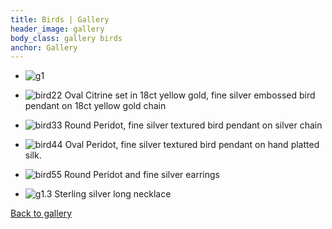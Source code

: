 ```yaml
---
title: Birds | Gallery
header_image: gallery
body_class: gallery birds
anchor: Gallery
---
```


* ![g1](/images/gallery/g1.1.jpg)

* ![bird22](/images/gallery/rev_bird22.jpg)
  Oval Citrine set in 18ct yellow gold, fine silver embossed bird pendant
  on 18ct yellow gold chain

* ![bird33](/images/gallery/rev_bird33.jpg)
  Round Peridot, fine silver textured bird pendant on silver chain

* ![bird44](/images/gallery/rev_bird44.jpg)
  Oval Peridot, fine silver textured bird pendant on hand platted silk.

* ![bird55](/images/gallery/rev_bird55.jpg)
  Round Peridot and fine silver earrings

* ![g1.3](/images/gallery/g1.3.jpg)
  Sterling silver long necklace

[Back to gallery](/gallery/)
